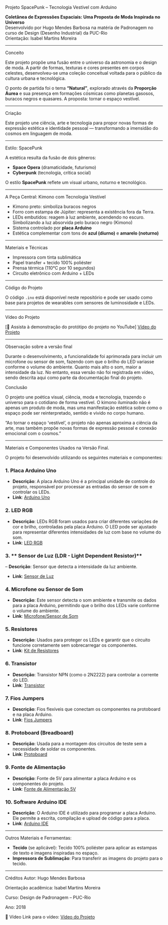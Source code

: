 Projeto SpacePunk – Tecnologia Vestível com Arduino

**Coletânea de Expressões Espaciais: Uma Proposta de Moda Inspirada no Universo**  
Desenvolvido por Hugo Mendes Barbosa na matéria de Padronagem no curso de Design (Desenho Industrial) da PUC-Rio  
Orientação: Isabel Martins Moreira  

---

Conceito

Este projeto propõe uma fusão entre o universo da astronomia e o design de moda. A partir de formas, texturas e cores presentes em corpos celestes, desenvolveu-se uma coleção conceitual voltada para o público da cultura urbana e tecnológica.

O ponto de partida foi o tema **“Natural”**, explorado através da **Proporção Áurea** e sua presença em formações cósmicas como planetas gasosos, buracos negros e quasares. A proposta: tornar o espaço vestível.

---

Criação

Este projeto une ciência, arte e tecnologia para propor novas formas de expressão estética e identidade pessoal — transformando a imensidão do cosmos em linguagem de moda.

---

Estilo: SpacePunk

A estética resulta da fusão de dois gêneros:
- **Space Opera** (dramaticidade, futurismo)
- **Cyberpunk** (tecnologia, crítica social)

O estilo **SpacePunk** reflete um visual urbano, noturno e tecnológico.

---

A Peça Central: Kimono com Tecnologia Vestível

- Kimono preto: simboliza buracos negros
- Forro com estampa de Júpiter: representa a existência fora da Terra.
- LEDs embutidos: reagem à luz ambiente, acendendo no escuro. Simbolizando a luz absorvida pelo buraco negro (Kimono)
- Sistema controlado por **placa Arduino**
- Estética complementar com tons de **azul (diurno)** e **amarelo (noturno)**

---

Materiais e Técnicas

- Impressora com tinta sublimática
- Papel transfer + tecido 100% poliéster
- Prensa térmica (110°C por 10 segundos)
- Circuito eletrônico com Arduino + LEDs

---

Código do Projeto

O código `.ino` está disponível neste repositório e pode ser usado como base para projetos de wearables com sensores de luminosidade e LEDs.

---

Vídeo do Projeto

[🔗 Assista à demonstração do protótipo do projeto no YouTube] <a href="https://youtu.be/8H-Sm_NM6Vs" target="_blank"> Vídeo do Projeto</a>


---

Observação sobre a versão final

Durante o desenvolvimento, a funcionalidade foi aprimorada para incluir um microfone ou sensor de som, fazendo com que o brilho do LED variasse conforme o volume do ambiente. Quanto mais alto o som, maior a intensidade da luz.
No entanto, essa versão não foi registrada em vídeo, sendo descrita aqui como parte da documentação final do projeto.

Conclusão

O projeto une poética visual, ciência, moda e tecnologia, trazendo o universo para o cotidiano de forma vestível. O kimono iluminado não é apenas um produto de moda, mas uma manifestação estética sobre como o espaço pode ser reinterpretado, sentido e vivido no corpo humano.

“Ao tornar o espaço ‘vestível’, o projeto não apenas aproxima a ciência da arte, mas também propõe novas formas de expressão pessoal e conexão emocional com o cosmos.”

---

Materiais e Componentes Usados na Versão Final.

O projeto foi desenvolvido utilizando os seguintes materiais e componentes:

### 1. **Placa Arduino Uno**
- **Descrição**: A placa Arduino Uno é a principal unidade de controle do projeto, responsável por processar as entradas do sensor de som e controlar os LEDs.
- **Link**: [Arduino Uno](https://www.arduino.cc/en/Main/ArduinoBoardUno)

### 2. **LED RGB**
- **Descrição**: LEDs RGB foram usados para criar diferentes variações de cor e brilho, controladas pela placa Arduino. O LED pode ser ajustado para representar diferentes intensidades de luz com base no volume do som.
- **Link**: [LED RGB](https://www.adafruit.com/product/299)

### 3. ** Sensor de Luz (LDR - Light Dependent Resistor)**
– **Descrição**: Sensor que detecta a intensidade da luz ambiente.
- **Link**: [Sensor de Luz](https://www.adafruit.com/product/4681)

### 4. **Microfone ou Sensor de Som**
- **Descrição**: Este sensor detecta o som ambiente e transmite os dados para a placa Arduino, permitindo que o brilho dos LEDs varie conforme o volume do ambiente.
- **Link**: [Microfone/Sensor de Som](https://www.adafruit.com/product/1063)

### 5. **Resistores**
- **Descrição**: Usados para proteger os LEDs e garantir que o circuito funcione corretamente sem sobrecarregar os componentes.
- **Link**: [Kit de Resistores](https://www.adafruit.com/product/2780)

### 6. **Transistor**
- **Descrição**: Transistor NPN (como o 2N2222) para controlar a corrente do LED.
- **Link**: [Transistor](https://www.adafruit.com/product/976)

### 7. **Fios Jumpers**
- **Descrição**: Fios flexíveis que conectam os componentes na protoboard e na placa Arduino.
- **Link**: [Fios Jumpers](https://www.adafruit.com/product/1957)

### 8. **Protoboard (Breadboard)**
- **Descrição**: Usada para a montagem dos circuitos de teste sem a necessidade de soldar os componentes.
- **Link**: [Protoboard](https://www.adafruit.com/product/64)

### 9. **Fonte de Alimentação**
- **Descrição**: Fonte de 5V para alimentar a placa Arduino e os componentes do projeto.
- **Link**: [Fonte de Alimentação 5V](https://www.adafruit.com/product/276)

### 10. **Software Arduino IDE**
- **Descrição**: O Arduino IDE é utilizado para programar a placa Arduino. Ele permite a escrita, compilação e upload de código para a placa.
- **Link**: [Arduino IDE](https://www.arduino.cc/en/software)

---

Outros Materiais e Ferramentas:
- **Tecido** (se aplicável): Tecido 100% poliéster para aplicar as estampas de texto e imagens inspiradas no espaço.
- **Impressora de Sublimação**: Para transferir as imagens do projeto para o tecido.

---

Créditos
Autor: Hugo Mendes Barbosa

Orientação acadêmica: Isabel Martins Moreira

Curso: Design de Padronagem – PUC-Rio

Ano: 2018

📸 Vídeo
Link para o vídeo: <a href="https://youtu.be/8H-Sm_NM6Vs" target="_blank"> Vídeo do Projeto</a>
